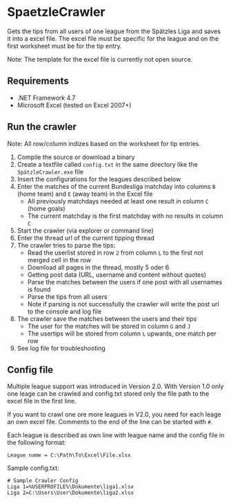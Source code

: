 # SpaetzleCrawler

Gets the tips from all users of one league from the Spätzles Liga and saves it into a excel file. The excel file must be specific for the league and on the first worksheet must be for the tip entry.

Note: The template for the excel file is currently not open source.

## Requirements
- .NET Framework 4.7
- Microsoft Excel (tested on Excel 2007+)

## Run the crawler
Note: All row/column indizes based on the worksheet for tip entries.
1. Compile the source or download a binary
2. Create a textfile called `config.txt` in the same directory like the `SpätzleCrawler.exe` file
3. Insert the configurations for the leagues described below
4. Enter the matches of the current Bundesliga matchday into columns `B` (home team) and `E` (away team) in the Excel file
    * All previously matchdays needed at least one result in column `C` (home goals)
    * The current matchday is the first matchday with no results in column `C`
5. Start the crawler (via explorer or command line)
6. Enter the thread url of the current tipping thread
7. The crawler tries to parse the tips:
    * Read the userlist stored in row `2` from column `L` to the first not merged cell in the row
    * Download all pages in the thread, mostly 5 oder 6
    * Getting post data (URL, username and content without quotes)
    * Parse the matches between the users if one post with all usernames is found
    * Parse the tips from all users
    * Note if parsing is not successfully the crawler will write the post url to the console and log file
8. The crawler save the matches between the users and their tips
    * The user for the matches will be stored in column `G` and `J`
    * The usertips will be stored from column `L` upwards, one match per row
9. See log file for troubleshooting

## Config file
Multiple league support was introduced in Version 2.0. With Version 1.0 only one leage can be crawled and config.txt stored only the file path to the excel file in the first line.

If you want to crawl one ore more leagues in V2.0, you need for each leage an own excel file. Comments to the end of the line can be started with `#`.

Each league is described as own line with league name and the config file in the following format:
```
League name = C:\Path\To\Excel\File.xlsx
```

Sample config.txt:
```
# Sample Crawler Config
Liga 1=%USERPROFILE%\Dokumente\liga1.xlsx
Liga 2=C:\Users\User\Dokumente\liga2.xlsx
```
